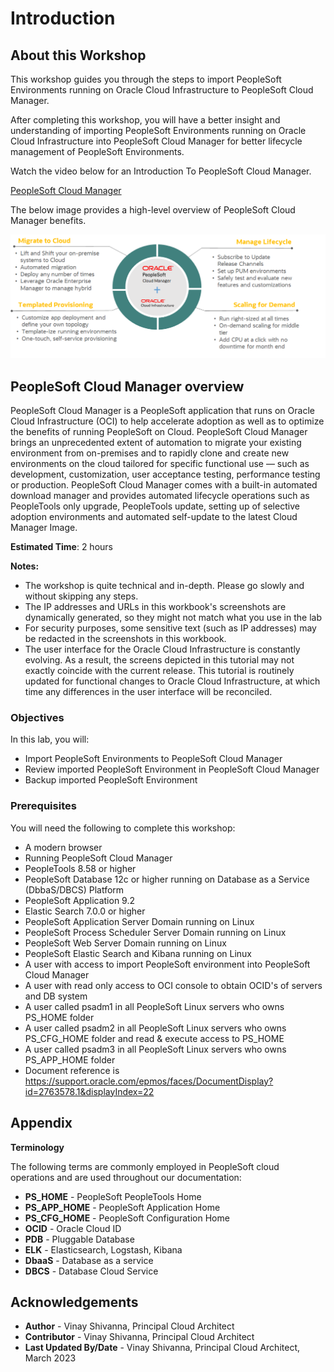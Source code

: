 # Introduction

## About this Workshop ##

This workshop guides you through the steps to import PeopleSoft Environments running on Oracle Cloud Infrastructure to PeopleSoft Cloud Manager.

After completing this workshop, you will have a better insight and understanding of importing PeopleSoft Environments running on Oracle Cloud Infrastructure into PeopleSoft Cloud Manager for better lifecycle management of PeopleSoft Environments.

Watch the video below for an Introduction To PeopleSoft Cloud Manager.

 [PeopleSoft Cloud Manager](youtube:msMcUr3fny4:large)

The below image provides a high-level overview of PeopleSoft Cloud Manager benefits.

![High-level overview of PeopleSoft Cloud Manager benefits](images/peoplesoft-cloud-manager.png " ")

## PeopleSoft Cloud Manager overview ##

PeopleSoft Cloud Manager is a PeopleSoft application that runs on Oracle Cloud Infrastructure (OCI) to help accelerate adoption as well as to optimize the benefits of running PeopleSoft on Cloud. PeopleSoft Cloud Manager brings an unprecedented extent of automation to migrate your existing environment from on-premises and to rapidly clone and create new environments on the cloud tailored for specific functional use — such as development, customization, user acceptance testing, performance testing or production. PeopleSoft Cloud Manager comes with a built-in automated download manager and provides automated lifecycle operations such as PeopleTools only upgrade, PeopleTools update, setting up of selective adoption environments and automated self-update to the latest Cloud Manager Image. 

**Estimated Time**: 2 hours

**Notes:**

* The workshop is quite technical and in-depth. Please go slowly and without skipping any steps.
*  The IP addresses and URLs in this workbook's screenshots are dynamically generated, so they might not match what you use in the lab
* For security purposes, some sensitive text (such as IP addresses) may be redacted in the screenshots in this workbook.
* The user interface for the Oracle Cloud Infrastructure is constantly evolving. As a result, the screens depicted in this tutorial may not exactly coincide with the current release. This tutorial is routinely updated for functional changes to Oracle Cloud Infrastructure, at which time any differences in the user interface will be reconciled.


### **Objectives**

In this lab, you will:

* Import PeopleSoft Environments to PeopleSoft Cloud Manager
* Review imported PeopleSoft Environment in PeopleSoft Cloud Manager
* Backup imported PeopleSoft Environment


### **Prerequisites**

You will need the following to complete this workshop:

* A modern browser
* Running PeopleSoft Cloud Manager
* PeopleTools 8.58 or higher
* PeopleSoft Database 12c or higher running on Database as a Service (DbbaS/DBCS) Platform
* PeopleSoft Application 9.2 
* Elastic Search 7.0.0 or higher
* PeopleSoft Application Server Domain running on Linux 
* PeopleSoft Process Scheduler Server Domain running on Linux 
* PeopleSoft Web Server Domain running on Linux 
* PeopleSoft Elastic Search and Kibana running on Linux
* A user with access to import PeopleSoft environment into PeopleSoft Cloud Manager
* A user with read only access to OCI console to obtain OCID's of servers and DB system
* A user called psadm1 in all PeopleSoft Linux servers who owns PS_HOME folder
* A user called psadm2 in all PeopleSoft Linux servers who owns PS\_CFG\_HOME folder and read & execute   access to PS_HOME
* A user called psadm3 in all PeopleSoft Linux servers who owns PS\_APP\_HOME folder
* Document reference is https://support.oracle.com/epmos/faces/DocumentDisplay?id=2763578.1&displayIndex=22 

## Appendix

**Terminology**

The following terms are commonly employed in PeopleSoft cloud operations and are used throughout our documentation:

* **PS_HOME** - PeopleSoft PeopleTools Home
* **PS\_APP\_HOME** - PeopleSoft Application Home
* **PS\_CFG\_HOME** - PeopleSoft Configuration Home
* **OCID** - Oracle Cloud ID
* **PDB** - Pluggable Database
* **ELK** - Elasticsearch, Logstash, Kibana
* **DbaaS** - Database as a service
* **DBCS** - Database Cloud Service

## Acknowledgements
* **Author** - Vinay Shivanna, Principal Cloud Architect
* **Contributor** - Vinay Shivanna, Principal Cloud Architect
* **Last Updated By/Date** - Vinay Shivanna, Principal Cloud Architect, March 2023

